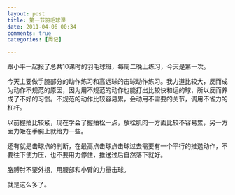 ```yaml
---
layout: post
title: 第一节羽毛球课
date: 2011-04-06 00:34
comments: true
categories: [周记]

---
```


跟小平一起报了总共10课时的羽毛球班，每周二晚上练习，今天是第一次。

今天主要做手腕部分的动作练习和高远球的击球动作练习。我力道比较大，反而成为动作不规范的原因，因为用不规范的动作也能打出比较快和远的球，所以反而养成了不好的习惯。不规范的动作比较容易累，会动用不需要的关节，调用不省力的杠杆。

以前握拍比较紧，现在学会了握拍松一点，放松肌肉一方面比较不容易累，另一方面力矩在手腕上就给力一些。

还有就是击球点的判断，在最高点击球点击球过去需要有一个平行的推送动作，不要往下使力压，也不要用力停住，推送过后自然落下就好。

胳膊肘不要外拐，用腰部和小臂的力量击球。

就是这么多了。

